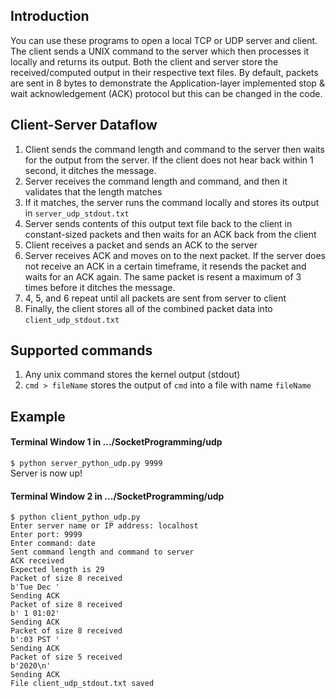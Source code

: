 ## Introduction
You can use these programs to open a local TCP or UDP server and client.
The client sends a UNIX command to the server which then processes it locally and returns its output.
Both the client and server store the received/computed output in their respective text files.
By default, packets are sent in 8 bytes to demonstrate the Application-layer implemented stop & wait acknowledgement (ACK) protocol but this can be changed in the code.

## Client-Server Dataflow
1. Client sends the command length and command to the server then waits for the output from the server.
    If the client does not hear back within 1 second, it ditches the message.
2. Server receives the command length and command, and then it validates that the length matches
3. If it matches, the server runs the command locally and stores its output in `server_udp_stdout.txt`
4. Server sends contents of this output text file back to the client in constant-sized packets and then waits for an ACK back from the client
5. Client receives a packet and sends an ACK to the server
6. Server receives ACK and moves on to the next packet.
    If the server does not receive an ACK in a certain timeframe, it resends the packet and waits for an ACK again.
    The same packet is resent a maximum of 3 times before it ditches the message.
7. 4, 5, and 6 repeat until all packets are sent from server to client
8. Finally, the client stores all of the combined packet data into `client_udp_stdout.txt`

## Supported commands
1. Any unix command stores the kernel output (stdout)
2. `cmd > fileName` stores the output of `cmd` into a file with name `fileName`

## Example

#### Terminal Window 1 in .../SocketProgramming/udp

`$ python server_python_udp.py 9999`
\
Server is now up!

#### Terminal Window 2 in .../SocketProgramming/udp

```
$ python client_python_udp.py
Enter server name or IP address: localhost
Enter port: 9999
Enter command: date
Sent command length and command to server
ACK received
Expected length is 29
Packet of size 8 received
b'Tue Dec '
Sending ACK
Packet of size 8 received
b' 1 01:02'
Sending ACK
Packet of size 8 received
b':03 PST '
Sending ACK
Packet of size 5 received
b'2020\n'
Sending ACK
File client_udp_stdout.txt saved
```

